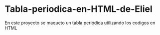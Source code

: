 # Tabla-periodica-en-HTML-de-Eliel
En este proyecto se maqueto un tabla periódica utilizando los codigos en HTML
